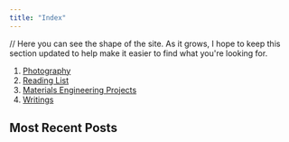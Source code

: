 ```yaml
---
title: "Index"
---
```

//
Here you can see the shape of the site. As it grows, I hope to keep this section updated to help make it easier to find what you're looking for.

1. [Photography](/photography/)
2. [Reading List](/books/)
3. [Materials Engineering Projects](/materials/)
4. [Writings](/essays/)

## Most Recent Posts